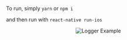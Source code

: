 To run, simply
`yarn` or `npm i`

and then run with `react-native run-ios`

<center>

![Logger Example](https://github.com/minhtc/react-recontext/raw/master/examples/nativeapp/screenshot.gif "Logger Example")

</center>
